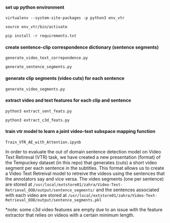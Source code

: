 
#### set up python environment
`virtualenv --system-site-packages -p python3 env_vtr`

`source env_vtr/bin/activate`

`pip install -r requirements.txt`

#### create sentence-clip correspondence dictionary (sentence segments)
`generate_video_text_correpondence.py`

`generate_sentence_segments.py`

#### generate clip segments (video cuts) for each sentence
`generate_video_segments.py`

#### extract video and text features for each clip and sentence
`python3 extract_sent_feats.py`

`python3 extract_c3d_feats.py`

#### train vtr model to learn a joint video-text subspace mapping function
`Train_VTR_AE_with_Attention.ipynb`

In order to evaluate the out of domain sentence detection model on Video Text Retireval (VTR) task, we have created a new presentation (format) of the Tempuckey dataset (in this repo) that generates (cuts) a short video segment per each sentence in the subtitles. This format allows us to create a Video Text Retreival model to retreive the videos using the sentences that the annotators say and vice versa.
The video segments (one per sentence) are stored at `/usr/local/extstore01/zahra/Video-Text-Retrieval_OOD/output/sentence_segments/` and the sentences associated with each video are stored at `/usr/local/extstore01/zahra/Video-Text-Retrieval_OOD/output/sentence_segments.pkl`

*note: some c3d video features are empty due to an issue with the feature extractor that relies on videos with a certain minimum length.
